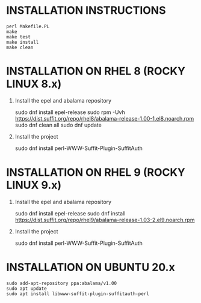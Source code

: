 # INSTALLATION INSTRUCTIONS

    perl Makefile.PL
    make
    make test
    make install
    make clean

# INSTALLATION ON RHEL 8 (ROCKY LINUX 8.x)

1. Install the epel and abalama repository

    sudo dnf install epel-release
    sudo rpm -Uvh https://dist.suffit.org/repo/rhel8/abalama-release-1.00-1.el8.noarch.rpm
    sudo dnf clean all
    sudo dnf update

2. Install the project

    sudo dnf install perl-WWW-Suffit-Plugin-SuffitAuth

# INSTALLATION ON RHEL 9 (ROCKY LINUX 9.x)

1. Install the epel and abalama repository

    sudo dnf install epel-release
    sudo dnf install https://dist.suffit.org/repo/rhel9/abalama-release-1.03-2.el9.noarch.rpm

2. Install the project

    sudo dnf install perl-WWW-Suffit-Plugin-SuffitAuth

# INSTALLATION ON UBUNTU 20.x

    sudo add-apt-repository ppa:abalama/v1.00
    sudo apt update
    sudo apt install libwww-suffit-plugin-suffitauth-perl
